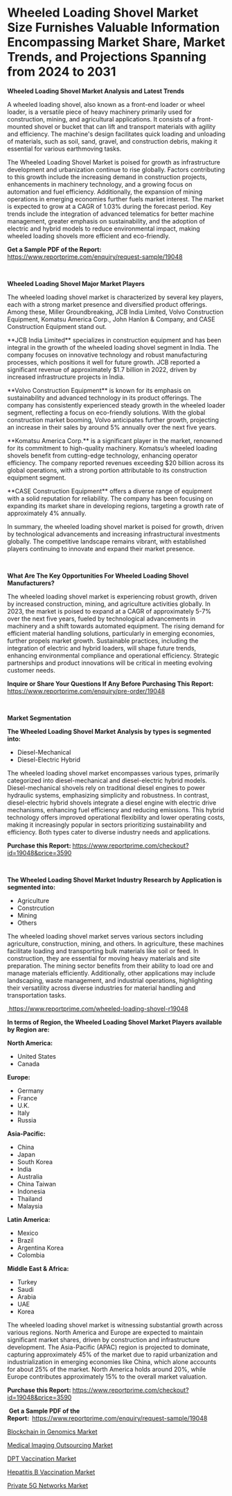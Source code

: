 <p><h1>Wheeled Loading Shovel Market Size Furnishes Valuable Information Encompassing Market Share, Market Trends, and Projections Spanning from 2024 to 2031</h1></p><p><strong>Wheeled Loading Shovel Market Analysis and Latest Trends</strong></p>
<p><p>A wheeled loading shovel, also known as a front-end loader or wheel loader, is a versatile piece of heavy machinery primarily used for construction, mining, and agricultural applications. It consists of a front-mounted shovel or bucket that can lift and transport materials with agility and efficiency. The machine's design facilitates quick loading and unloading of materials, such as soil, sand, gravel, and construction debris, making it essential for various earthmoving tasks.</p><p>The Wheeled Loading Shovel Market is poised for growth as infrastructure development and urbanization continue to rise globally. Factors contributing to this growth include the increasing demand in construction projects, enhancements in machinery technology, and a growing focus on automation and fuel efficiency. Additionally, the expansion of mining operations in emerging economies further fuels market interest. The market is expected to grow at a CAGR of 1.03% during the forecast period. Key trends include the integration of advanced telematics for better machine management, greater emphasis on sustainability, and the adoption of electric and hybrid models to reduce environmental impact, making wheeled loading shovels more efficient and eco-friendly.</p></p>
<p><strong>Get a Sample PDF of the Report:&nbsp;</strong> <a href="https://www.reportprime.com/enquiry/request-sample/19048?utm_campaign=1159&utm_medium=2&utm_source=Github&utm_content=ia&utm_term=22112024&utm_id=wheeled-loading-shovel">https://www.reportprime.com/enquiry/request-sample/19048</a></p>
<p>&nbsp;</p>
<p><strong>Wheeled Loading Shovel Major Market Players</strong></p>
<p><p>The wheeled loading shovel market is characterized by several key players, each with a strong market presence and diversified product offerings. Among these, Miller Groundbreaking, JCB India Limited, Volvo Construction Equipment, Komatsu America Corp., John Hanlon & Company, and CASE Construction Equipment stand out.</p><p>**JCB India Limited** specializes in construction equipment and has been integral in the growth of the wheeled loading shovel segment in India. The company focuses on innovative technology and robust manufacturing processes, which positions it well for future growth. JCB reported a significant revenue of approximately $1.7 billion in 2022, driven by increased infrastructure projects in India.</p><p>**Volvo Construction Equipment** is known for its emphasis on sustainability and advanced technology in its product offerings. The company has consistently experienced steady growth in the wheeled loader segment, reflecting a focus on eco-friendly solutions. With the global construction market booming, Volvo anticipates further growth, projecting an increase in their sales by around 5% annually over the next five years.</p><p>**Komatsu America Corp.** is a significant player in the market, renowned for its commitment to high-quality machinery. Komatsu’s wheeled loading shovels benefit from cutting-edge technology, enhancing operator efficiency. The company reported revenues exceeding $20 billion across its global operations, with a strong portion attributable to its construction equipment segment.</p><p>**CASE Construction Equipment** offers a diverse range of equipment with a solid reputation for reliability. The company has been focusing on expanding its market share in developing regions, targeting a growth rate of approximately 4% annually. </p><p>In summary, the wheeled loading shovel market is poised for growth, driven by technological advancements and increasing infrastructural investments globally. The competitive landscape remains vibrant, with established players continuing to innovate and expand their market presence.</p></p>
<p>&nbsp;</p>
<p><strong>What Are The Key Opportunities For Wheeled Loading Shovel Manufacturers?</strong></p>
<p><p>The wheeled loading shovel market is experiencing robust growth, driven by increased construction, mining, and agriculture activities globally. In 2023, the market is poised to expand at a CAGR of approximately 5-7% over the next five years, fueled by technological advancements in machinery and a shift towards automated equipment. The rising demand for efficient material handling solutions, particularly in emerging economies, further propels market growth. Sustainable practices, including the integration of electric and hybrid loaders, will shape future trends, enhancing environmental compliance and operational efficiency. Strategic partnerships and product innovations will be critical in meeting evolving customer needs.</p></p>
<p><strong>Inquire or Share Your Questions If Any Before Purchasing This Report:</strong> <a href="https://www.reportprime.com/enquiry/pre-order/19048?utm_campaign=1159&utm_medium=2&utm_source=Github&utm_content=ia&utm_term=22112024&utm_id=wheeled-loading-shovel">https://www.reportprime.com/enquiry/pre-order/19048</a></p>
<p>&nbsp;</p>
<p><strong>Market Segmentation</strong></p>
<p><strong>The Wheeled Loading Shovel Market Analysis by types is segmented into:</strong></p>
<p><ul><li>Diesel-Mechanical</li><li>Diesel-Electric Hybrid</li></ul></p>
<p><p>The wheeled loading shovel market encompasses various types, primarily categorized into diesel-mechanical and diesel-electric hybrid models. Diesel-mechanical shovels rely on traditional diesel engines to power hydraulic systems, emphasizing simplicity and robustness. In contrast, diesel-electric hybrid shovels integrate a diesel engine with electric drive mechanisms, enhancing fuel efficiency and reducing emissions. This hybrid technology offers improved operational flexibility and lower operating costs, making it increasingly popular in sectors prioritizing sustainability and efficiency. Both types cater to diverse industry needs and applications.</p></p>
<p><strong>Purchase this Report:&nbsp;</strong><a href="https://www.reportprime.com/checkout?id=19048&price=3590&utm_campaign=1159&utm_medium=2&utm_source=Github&utm_content=ia&utm_term=22112024&utm_id=wheeled-loading-shovel">https://www.reportprime.com/checkout?id=19048&price=3590</a></p>
<p>&nbsp;</p>
<p><strong>The Wheeled Loading Shovel Market Industry Research by Application is segmented into:</strong></p>
<p><ul><li>Agriculture</li><li>Constrcution</li><li>Mining</li><li>Others</li></ul></p>
<p><p>The wheeled loading shovel market serves various sectors including agriculture, construction, mining, and others. In agriculture, these machines facilitate loading and transporting bulk materials like soil or feed. In construction, they are essential for moving heavy materials and site preparation. The mining sector benefits from their ability to load ore and manage materials efficiently. Additionally, other applications may include landscaping, waste management, and industrial operations, highlighting their versatility across diverse industries for material handling and transportation tasks.</p></p>
<p><a href="https://www.reportprime.com/wheeled-loading-shovel-r19048?utm_campaign=1159&utm_medium=2&utm_source=Github&utm_content=ia&utm_term=22112024&utm_id=wheeled-loading-shovel">&nbsp;https://www.reportprime.com/wheeled-loading-shovel-r19048</a></p>
<p><strong>In terms of Region, the Wheeled Loading Shovel Market Players available by Region are:</strong></p>
<p>
    <p> <strong> North America: </strong>
        <ul>
            <li>United States</li>
            <li>Canada</li>
        </ul>
        </p> 
    <p> <strong> Europe: </strong>
        <ul>
            <li>Germany</li>
            <li>France</li>
            <li>U.K.</li>
            <li>Italy</li>
            <li>Russia</li>
        </ul>
        </p> 
    <p> <strong> Asia-Pacific: </strong>
        <ul>
            <li>China</li>
            <li>Japan</li>
            <li>South Korea</li>
            <li>India</li>
            <li>Australia</li>
            <li>China Taiwan</li>
            <li>Indonesia</li>
            <li>Thailand</li>
            <li>Malaysia</li>
        </ul>
        </p> 
    <p> <strong> Latin America: </strong>
        <ul>
            <li>Mexico</li>
            <li>Brazil</li>
            <li>Argentina Korea</li>
            <li>Colombia</li>
        </ul>
        </p> 
    <p> <strong> Middle East & Africa: </strong>
        <ul>
            <li>Turkey</li>
            <li>Saudi</li>
            <li>Arabia</li>
            <li>UAE</li>
            <li>Korea</li>
        </ul>
    </p>
    </p>
<p><p>The wheeled loading shovel market is witnessing substantial growth across various regions. North America and Europe are expected to maintain significant market shares, driven by construction and infrastructure development. The Asia-Pacific (APAC) region is projected to dominate, capturing approximately 45% of the market due to rapid urbanization and industrialization in emerging economies like China, which alone accounts for about 25% of the market. North America holds around 20%, while Europe contributes approximately 15% to the overall market valuation.</p></p>
<p><strong>Purchase this Report: </strong><a href="https://www.reportprime.com/checkout?id=19048&price=3590&utm_campaign=1159&utm_medium=2&utm_source=Github&utm_content=ia&utm_term=22112024&utm_id=wheeled-loading-shovel">https://www.reportprime.com/checkout?id=19048&price=3590</a></p>
<p>&nbsp;<strong>Get a Sample PDF of the Report:&nbsp;&nbsp;</strong><a href="https://www.reportprime.com/enquiry/request-sample/19048?utm_campaign=1159&utm_medium=2&utm_source=Github&utm_content=ia&utm_term=22112024&utm_id=wheeled-loading-shovel">https://www.reportprime.com/enquiry/request-sample/19048</a></p>
<p><strong></strong></p>
<p><p><a href="https://www.linkedin.com/pulse/latest-trends-applications-growth-forecast-global-blockchain-ftwjf?utm_campaign=1159&utm_medium=2&utm_source=Github&utm_content=ia&utm_term=22112024&utm_id=wheeled-loading-shovel">Blockchain in Genomics Market</a></p><p><a href="https://www.linkedin.com/pulse/global-medical-imaging-outsourcing-market-trends-analysis-5etof?utm_campaign=1159&utm_medium=2&utm_source=Github&utm_content=ia&utm_term=22112024&utm_id=wheeled-loading-shovel">Medical Imaging Outsourcing Market</a></p><p><a href="https://issuu.com/reportprime-2/docs/dpt-vaccination-market-size-2030.pp_8eb3cc502b3044?utm_campaign=1159&utm_medium=2&utm_source=Github&utm_content=ia&utm_term=22112024&utm_id=wheeled-loading-shovel">DPT Vaccination Market</a></p><p><a href="https://issuu.com/reportprime-2/docs/hepatitis-b-vaccination-market-size_16517856a940e9?utm_campaign=1159&utm_medium=2&utm_source=Github&utm_content=ia&utm_term=22112024&utm_id=wheeled-loading-shovel">Hepatitis B Vaccination Market</a></p><p><a href="https://www.linkedin.com/pulse/future-growth-private-5g-networks-market-projected-11-effcf?utm_campaign=1159&utm_medium=2&utm_source=Github&utm_content=ia&utm_term=22112024&utm_id=wheeled-loading-shovel">Private 5G Networks Market</a></p></p>